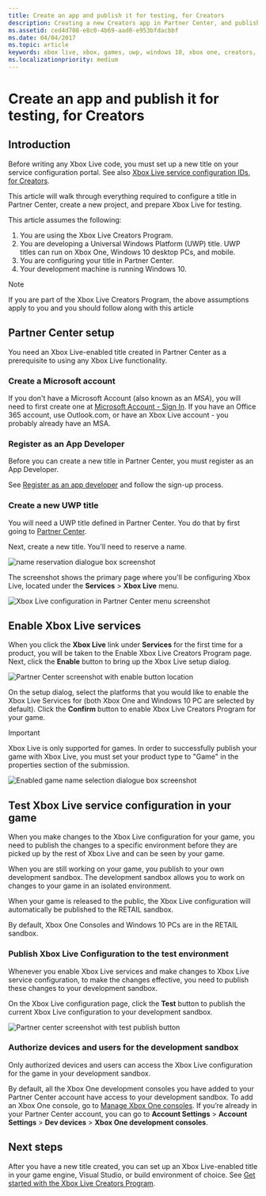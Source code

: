 ```yaml
---
title: Create an app and publish it for testing, for Creators
description: Creating a new Creators app in Partner Center, and publishing it to the test environment.
ms.assetid: ced4d708-e8c0-4b69-aad0-e953bfdacbbf
ms.date: 04/04/2017
ms.topic: article
keywords: xbox live, xbox, games, uwp, windows 10, xbox one, creators, test
ms.localizationpriority: medium
---
```


# Create an app and publish it for testing, for Creators


## Introduction

Before writing any Xbox Live code, you must set up a new title on your service configuration portal.
See also [Xbox Live service configuration IDs, for Creators](../../../test-release/portal-config/live-service-config-ids-creators.md).

This article will walk through everything required to configure a title in Partner Center, create a new project, and prepare Xbox Live for testing.

This article assumes the following:
1. You are using the Xbox Live Creators Program.
2. You are developing a Universal Windows Platform (UWP) title.  UWP titles can run on Xbox One, Windows 10 desktop PCs, and mobile.
3. You are configuring your title in Partner Center.
4. Your development machine is running Windows 10.

> [!NOTE]
> If you are part of the Xbox Live Creators Program, the above assumptions apply to you and you should follow along with this article


## Partner Center setup

You need an Xbox Live-enabled title created in Partner Center as a prerequisite to using any Xbox Live functionality.


### Create a Microsoft account

If you don't have a Microsoft Account (also known as an *MSA*), you will need to first create one at [Microsoft Account - Sign In](https://go.microsoft.com/fwlink/p/?LinkID=254486).
If you have an Office 365 account, use Outlook.com, or have an Xbox Live account - you probably already have an MSA.


### Register as an App Developer

Before you can create a new title in Partner Center, you must register as an App Developer.

See [Register as an app developer](https://developer.microsoft.com/store/register) and follow the sign-up process.


### Create a new UWP title

You will need a UWP title defined in Partner Center. You do that by first going to [Partner Center](https://partner.microsoft.com/dashboard).

Next, create a new title. You'll need to reserve a name.

![name reservation dialogue box screenshot](create-and-test-a-new-creators-title_images/first_xbltitle_newapp.png)

The screenshot shows the primary page where you'll be configuring Xbox Live, located under the **Services** > **Xbox Live** menu.

![Xbox Live configuration in Partner Center menu screenshot](create-and-test-a-new-creators-title_images/creators_udc_xboxlive_page.png)


## Enable Xbox Live services

When you click the **Xbox Live** link under **Services** for the first time for a product, you will be taken to the Enable Xbox Live Creators Program page.  
Next, click the **Enable** button to bring up the Xbox Live setup dialog.

![Partner Center screenshot with enable button location](create-and-test-a-new-creators-title_images/creators_udc_xboxlive_enable.png)

On the setup dialog, select the platforms that you would like to enable the Xbox Live Services for (both Xbox One and Windows 10 PC are selected by default).
Click the **Confirm** button to enable Xbox Live Creators Program for your game.

> [!IMPORTANT]
> Xbox Live is only supported for games. In order to successfully publish your game with Xbox Live, you must set your product type to "Game" in the properties section of the submission.

![Enabled game name selection dialogue box screenshot](create-and-test-a-new-creators-title_images/creators_udc_xboxlive_enable_dialog.png)


## Test Xbox Live service configuration in your game

When you make changes to the Xbox Live configuration for your game, you need to publish the changes to a specific environment before they are picked up by the rest of Xbox Live and can be seen by your game.

When you are still working on your game, you publish to your own development sandbox.
The development sandbox allows you to work on changes to your game in an isolated environment.

When your game is released to the public, the Xbox Live configuration will automatically be published to the RETAIL sandbox.

By default, Xbox One Consoles and Windows 10 PCs are in the RETAIL sandbox.


### Publish Xbox Live Configuration to the test environment

Whenever you enable Xbox Live services and make changes to Xbox Live service configuration, to make the changes effective, you need to publish these changes to your development sandbox.

On the Xbox Live configuration page, click the **Test** button to publish the current Xbox Live configuration to your development sandbox.

![Partner center screenshot with test publish button](create-and-test-a-new-creators-title_images/creators_udc_xboxlive_config_test.png)


### Authorize devices and users for the development sandbox

Only authorized devices and users can access the Xbox Live configuration for the game in your development sandbox.

By default, all the Xbox One development consoles you have added to your Partner Center account have access to your development sandbox.
To add an Xbox One console, go to [Manage Xbox One consoles](https://partner.microsoft.com/xboxconfig/devices).
If you’re already in your Partner Center account, you can go to **Account Settings** > **Account Settings** > **Dev devices** > **Xbox One development consoles**.


## Next steps

After you have a new title created, you can set up an Xbox Live-enabled title in your game engine, Visual Studio, or build environment of choice.
See [Get started with the Xbox Live Creators Program](get-started-with-xbox-live-creators.md).
